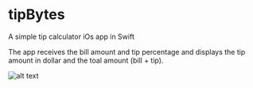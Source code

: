 # tipBytes
A simple tip calculator iOs app in Swift

The app receives the bill amount and tip percentage and displays the tip amount in dollar and the toal amount (bill + tip).



![alt text](https://raw.githubusercontent.com/elbytes/images/main/Screen%20Shot%202021-02-20%20at%2010.19.34%20PM.png)
